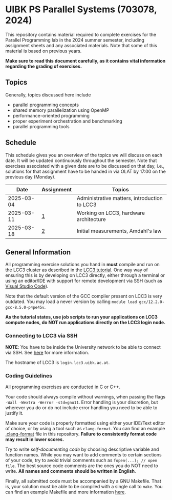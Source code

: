 # UIBK PS Parallel Systems (703078, 2024)

This repository contains material required to complete exercises for the
Parallel Programming lab in the 2024 summer semester, including assignment
sheets and any associated materials. Note that some of this material is based
on previous years.

**Make sure to read this document carefully, as it contains vital information
regarding the grading of exercises.**

## Topics

Generally, topics discussed here include

- parallel programming concepts
- shared memory parallelization using OpenMP
- performance-oriented programming
- proper experiment orchestration and benchmarking
- parallel programming tools

## Schedule

This schedule gives you an overview of the topics we will discuss on each date.
It will be updated continuously throughout the semester. Note that exercises
associated with a given date are to be discussed on that day, i.e., solutions
for that assignment have to be handed in via OLAT by 17:00 on the previous day
(Monday).

| Date       | Assignment | Topics                                                      |
| ---------- | ---------- | ----------------------------------------------------------- |
| 2025-03-04 |            | Administrative matters, introduction to LCC3                |
| 2025-03-11 | [1](01)    | Working on LCC3, hardware architecture                      |
| 2025-03-18 | [2](02)    | Initial measurements, Amdahl's law                          |

## General Information

All programming exercise solutions you hand in **must** compile and run on the
LCC3 cluster as described in the [LCC3 tutorial](lcc3_tutorial.md). One way
way of ensuring this is by developing on LCC3 directly, either through a
terminal or using an editor/IDE with support for remote development via SSH
(such as [Visual Studio Code](https://code.visualstudio.com/docs/remote/ssh)).

Note that the default version of the GCC compiler present on LCC3 is very
outdated. You may load a never version by calling `module load gcc/12.2.0-gcc-8.5.0-p4pe45v`.

**As the tutorial states, use job scripts to run your applications on LCC3
compute nodes, do NOT run applications directly on the LCC3 login node.**

### Connecting to LCC3 via SSH

**NOTE**: You have to be inside the University network to be able to connect via
SSH. See [here](https://www.uibk.ac.at/zid/netz-komm/vpn/) for more information.

The hostname of LCC3 is `login.lcc3.uibk.ac.at`.

### Coding Guidelines

All programming exercises are conducted in C or C++.

Your code should always compile without warnings, when passing the flags `-Wall
-Wextra -Werror -std=gnu11`. Error handling is your discretion, but wherever you
do or do not include error handling you need to be able to justify it.

Make sure your code is properly formatted using either your IDE/Text editor of
choice, or by using a tool such as `clang-format`. You can find an example
[.clang-format](.clang-format) file in this repository. **Failure to
consistently format code may result in lower scores.**

Try to write _self-documenting code_ by choosing descriptive variable and
function names. While you may want to add comments to certain sections of your
code, try to avoid trivial comments such as `fopen(...); // open file`. The best
source code comments are the ones you do NOT need to write. **All names and
comments should be written in English**.

Finally, all submitted code must be accompanied by a GNU Makefile. That is, your
solution must be able to be compiled with a single call to `make`. You can find
an example Makefile and more information [here](example_makefile).
